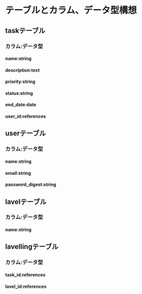 # テーブルとカラム、データ型構想

## taskテーブル

### カラム:データ型
#### name:string
#### description:text
#### priority:string
#### status:string
#### end_date:date
#### user_id:references

## userテーブル

### カラム:データ型
#### name:string
#### email:string
#### password_digest:string


## lavelテーブル

### カラム:データ型
#### name:string


## lavellingテーブル

### カラム:データ型
#### task_id:references
#### lavel_id:references
